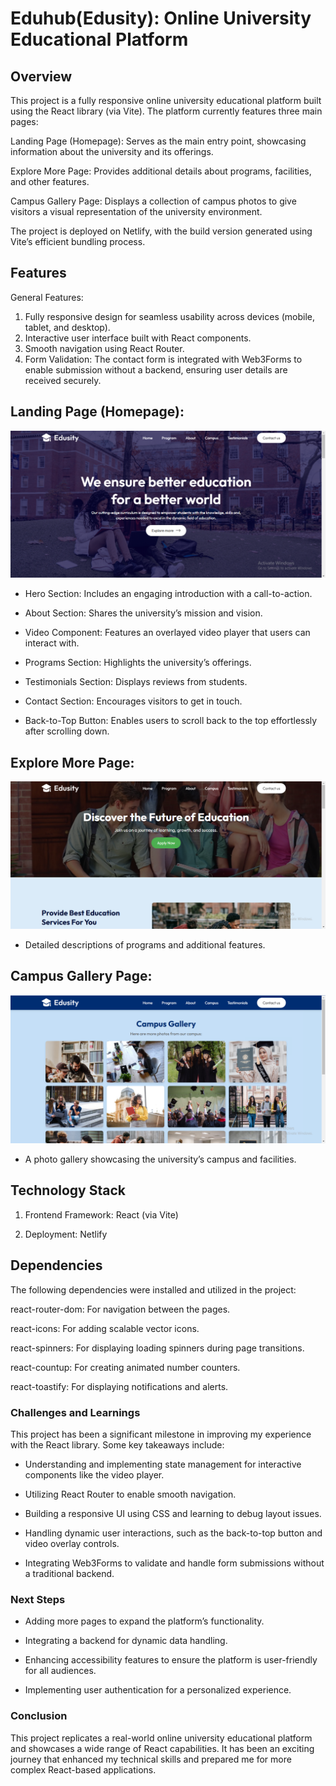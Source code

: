 # Eduhub(Edusity): Online University Educational Platform

## Overview

This project is a fully responsive online university educational platform built using the React library (via Vite). The platform currently features three main pages:

Landing Page (Homepage): Serves as the main entry point, showcasing information about the university and its offerings.

Explore More Page: Provides additional details about programs, facilities, and other features.

Campus Gallery Page: Displays a collection of campus photos to give visitors a visual representation of the university environment.

The project is deployed on Netlify, with the build version generated using Vite’s efficient bundling process.

## Features

General Features:

1. Fully responsive design for seamless usability across devices (mobile, tablet, and desktop).
2. Interactive user interface built with React components.
3. Smooth navigation using React Router.
4. Form Validation: The contact form is integrated with Web3Forms to enable submission without a backend, ensuring user details are received securely.


## Landing Page (Homepage):

![homepage](./src/assets/edusity-homepage.png)

- Hero Section: Includes an engaging introduction with a call-to-action.

- About Section: Shares the university’s mission and vision.

- Video Component: Features an overlayed video player that users can interact with.

- Programs Section: Highlights the university’s offerings.

- Testimonials Section: Displays reviews from students.

- Contact Section: Encourages visitors to get in touch.

- Back-to-Top Button: Enables users to scroll back to the top effortlessly after scrolling down.

## Explore More Page:

![explore-more-page](./src/assets/edusity-explore-more.png)

- Detailed descriptions of programs and additional features.

## Campus Gallery Page:

![campus-gallery-page](./src/assets/edusity-campus-gallery.png)

- A photo gallery showcasing the university’s campus and facilities.

## Technology Stack

1. Frontend Framework: React (via Vite)

2. Deployment: Netlify

## Dependencies

The following dependencies were installed and utilized in the project:

react-router-dom: For navigation between the pages.

react-icons: For adding scalable vector icons.

react-spinners: For displaying loading spinners during page transitions.

react-countup: For creating animated number counters.

react-toastify: For displaying notifications and alerts.

### Challenges and Learnings

This project has been a significant milestone in improving my experience with the React library. Some key takeaways include:

- Understanding and implementing state management for interactive components like the video player.

- Utilizing React Router to enable smooth navigation.

- Building a responsive UI using CSS and learning to debug layout issues.

- Handling dynamic user interactions, such as the back-to-top button and video overlay controls.

- Integrating Web3Forms to validate and handle form submissions without a traditional backend.

### Next Steps

- Adding more pages to expand the platform’s functionality.

- Integrating a backend for dynamic data handling.

- Enhancing accessibility features to ensure the platform is user-friendly for all audiences.

- Implementing user authentication for a personalized experience.

### Conclusion

This project replicates a real-world online university educational platform and showcases a wide range of React capabilities. It has been an exciting journey that enhanced my technical skills and prepared me for more complex React-based applications.
